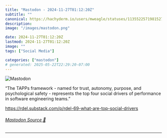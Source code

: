 ```yaml
---
title: "Mastodon - 2024-11-27T01:12:20Z"
subtitle: ""
canonical: https://hachyderm.io/users/mweagle/statuses/113552257198152767
description:
image: "/images/mastodon.png"

date: 2024-11-27T01:12:20Z
lastmod: 2024-11-27T01:12:20Z
image: ""
tags: ["Social Media"]

categories: ["mastodon"]
# generated: 2025-05-22T22:29:20-07:00
---
```

![Mastodon](/images/mastodon.png)

<p>“The TAPPs framework - named for trust, autonomy, purpose, and psychological safety - represents the top four social drivers of performance in software engineering teams.”</p><p><a href="https://rdel.substack.com/p/rdel-69-what-are-top-social-drivers" target="_blank" rel="nofollow noopener noreferrer" translate="no"><span class="invisible">https://</span><span class="ellipsis">rdel.substack.com/p/rdel-69-wh</span><span class="invisible">at-are-top-social-drivers</span></a></p>


###### [Mastodon Source 🐘](https://hachyderm.io/@mweagle/113552257198152767)

___
